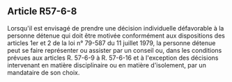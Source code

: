 Article R57-6-8
----
Lorsqu'il est envisagé de prendre une décision individuelle défavorable à la
personne détenue qui doit être motivée conformément aux dispositions des
articles 1er et 2 de la loi n° 79-587 du 11 juillet 1979, la personne détenue
peut se faire représenter ou assister par un conseil ou, dans les conditions
prévues aux articles R. 57-6-9 à R. 57-6-16 et à l'exception des décisions
intervenant en matière disciplinaire ou en matière d'isolement, par un
mandataire de son choix.
